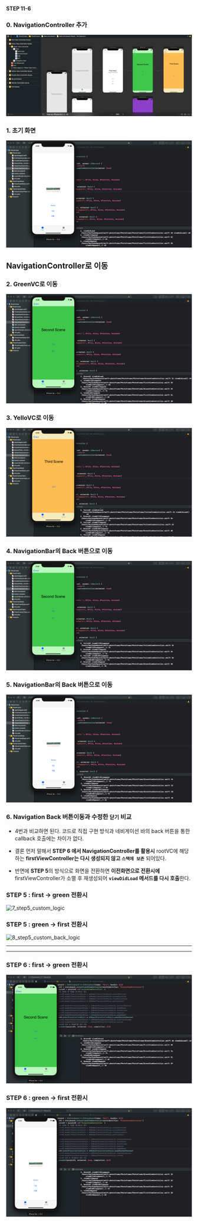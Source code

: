 



**STEP 11-6**

### 0. NavigationController 추가

![addNavigationController](./images/step6/addNavigationController.png)



### 1. 초기 화면

![1_firstViewController](./images/step6/1_firstViewController.png)



## NavigationController로 이동

### 2.  GreenVC로 이동

![2_greenViewController](./images/step6/2_greenViewController.png)



### 3. YelloVC로 이동

![3_yelloViewController](./images/step6/3_yelloViewController.png)



### 4. NavigationBar의 Back 버튼으로 이동

![4_backToGreenVC](./images/step6/4_backToGreenVC.png)



### 5. NavigationBar의 Back 버튼으로 이동

![5_backToFirstVC](./images/step6/5_backToFirstVC.png)



### 6. Navigation Back 버튼이동과 수정한 `닫기` 비교

- 4번과 비교하면 된다. 코드로 직접 구현 방식과 네비게이션 바의 back 버튼을 통한 callback 호출에는 차이가 없다.

- 결론 먼저 말해서 **STEP 6 에서 NavigationController를 활용시** rootVC에 해당하는 **firstViewController는 다시 생성되지 않고 `스택에 보존`** 되어있다.
- 반면에 **STEP 5**의 방식으로 화면을 전환하면 **이전화면으로 전환시에** firstViewController가 소멸 후 재생성되어 **`viewDidLoad` 메서드를 다시 호출**한다.

### STEP 5 : first -> green 전환시  

![7_step5_custom_logic](/Users/hw/CodeSquard/swift-photoframe/images/step6/7_step5_custom_logic.png)

### STEP 5 : green -> first 전환시  

![8_step5_custom_back_logic](/Users/hw/CodeSquard/swift-photoframe/images/step6/8_step5_custom_back_logic.png)



----

---



### STEP 6 : first -> green 전환시  

![9_step6_with_Navigation_logic](./images/step6/9_step6_with_Navigation_logic.png)

### STEP 6 : green -> first 전환시  

![10_9_step6_with_Navigation_back_logic](./images/step6/10_9_step6_with_Navigation_back_logic.png)

